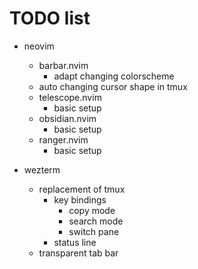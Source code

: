 # TODO list

- neovim

  - barbar.nvim
    - adapt changing colorscheme
  - auto changing cursor shape in tmux
  - telescope.nvim
    - basic setup
  - obsidian.nvim
    - basic setup
  - ranger.nvim
    - basic setup

- wezterm
  - replacement of tmux
    - key bindings
      - copy mode
      - search mode
      - switch pane
    - status line
  - transparent tab bar

